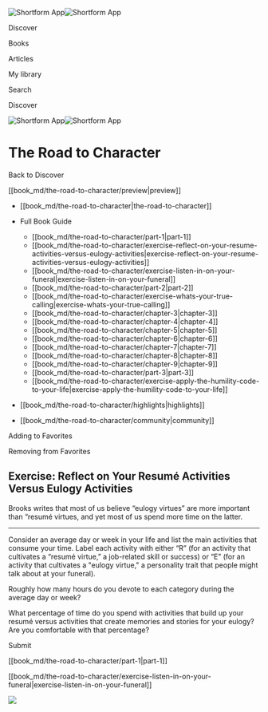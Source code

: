 ![Shortform App](/img/logo.36a2399e.svg)![Shortform App](/img/logo-dark.70c1b072.svg)

Discover

Books

Articles

My library

Search

Discover

![Shortform App](/img/logo.36a2399e.svg)![Shortform App](/img/logo-dark.70c1b072.svg)

# The Road to Character

Back to Discover

[[book_md/the-road-to-character/preview|preview]]

  * [[book_md/the-road-to-character|the-road-to-character]]
  * Full Book Guide

    * [[book_md/the-road-to-character/part-1|part-1]]
    * [[book_md/the-road-to-character/exercise-reflect-on-your-resume-activities-versus-eulogy-activities|exercise-reflect-on-your-resume-activities-versus-eulogy-activities]]
    * [[book_md/the-road-to-character/exercise-listen-in-on-your-funeral|exercise-listen-in-on-your-funeral]]
    * [[book_md/the-road-to-character/part-2|part-2]]
    * [[book_md/the-road-to-character/exercise-whats-your-true-calling|exercise-whats-your-true-calling]]
    * [[book_md/the-road-to-character/chapter-3|chapter-3]]
    * [[book_md/the-road-to-character/chapter-4|chapter-4]]
    * [[book_md/the-road-to-character/chapter-5|chapter-5]]
    * [[book_md/the-road-to-character/chapter-6|chapter-6]]
    * [[book_md/the-road-to-character/chapter-7|chapter-7]]
    * [[book_md/the-road-to-character/chapter-8|chapter-8]]
    * [[book_md/the-road-to-character/chapter-9|chapter-9]]
    * [[book_md/the-road-to-character/part-3|part-3]]
    * [[book_md/the-road-to-character/exercise-apply-the-humility-code-to-your-life|exercise-apply-the-humility-code-to-your-life]]
  * [[book_md/the-road-to-character/highlights|highlights]]
  * [[book_md/the-road-to-character/community|community]]



Adding to Favorites 

Removing from Favorites 

## Exercise: Reflect on Your Resumé Activities Versus Eulogy Activities

Brooks writes that most of us believe “eulogy virtues” are more important than “resumé virtues, and yet most of us spend more time on the latter.

* * *

Consider an average day or week in your life and list the main activities that consume your time. Label each activity with either “R” (for an activity that cultivates a “resumé virtue,” a job-related skill or success) or “E” (for an activity that cultivates a "eulogy virtue," a personality trait that people might talk about at your funeral).

Roughly how many hours do you devote to each category during the average day or week?

What percentage of time do you spend with activities that build up your resumé versus activities that create memories and stories for your eulogy? Are you comfortable with that percentage?

Submit 

[[book_md/the-road-to-character/part-1|part-1]]

[[book_md/the-road-to-character/exercise-listen-in-on-your-funeral|exercise-listen-in-on-your-funeral]]

![](https://bat.bing.com/action/0?ti=56018282&Ver=2&mid=64df8911-64c1-4d75-b7e6-200bbfb75098&sid=1711133063fa11eebdec89a8b8ae3bbc&vid=171147a063fa11eea7440fcfeb230d96&vids=0&msclkid=N&pi=0&lg=en-US&sw=800&sh=600&sc=24&nwd=1&tl=Shortform%20%7C%20Book&p=https%3A%2F%2Fwww.shortform.com%2Fapp%2Fbook%2Fthe-road-to-character%2Fexercise-reflect-on-your-resume-activities-versus-eulogy-activities&r=&lt=559&evt=pageLoad&sv=1&rn=753801)
